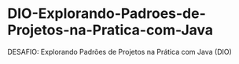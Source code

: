 # DIO-Explorando-Padroes-de-Projetos-na-Pratica-com-Java
DESAFIO: Explorando Padrões de Projetos na Prática com Java (DIO)

